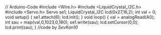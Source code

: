 // Arduino-Code
#include <Wire.h>
#include <LiquidCrystal_I2C.h>
#include <Servo.h>
Servo se1;
LiquidCrystal_I2C lcd(0x27,16,2);
int val = 0;
void setup()
{
  se1.attach(6);
  lcd.init();
}
void loop()
{
  val = analogRead(A0);
  int sau = map(val,0,1023,0,180);
  se1.write(sau);
  lcd.setCursor(0,0);
  lcd.print(sau); 
} 
//code by *SevKan10* 
